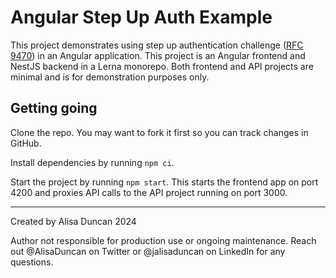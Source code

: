 # Angular Step Up Auth Example

This project demonstrates using step up authentication challenge ([RFC 9470](https://datatracker.ietf.org/doc/rfc9470/)) in an Angular application. This project is an Angular frontend and NestJS backend in a Lerna monorepo. Both frontend and API projects are minimal and is for demonstration purposes only.

## Getting going

Clone the repo. You may want to fork it first so you can track changes in GitHub.

Install dependencies by running `npm ci`.

Start the project by running `npm start`. This starts the frontend app on port 4200 and proxies API calls to the API project running on port 3000.

---

Created by Alisa Duncan 2024

Author not responsible for production use or ongoing maintenance. Reach out @AlisaDuncan on Twitter or @jalisaduncan on LinkedIn for any questions.